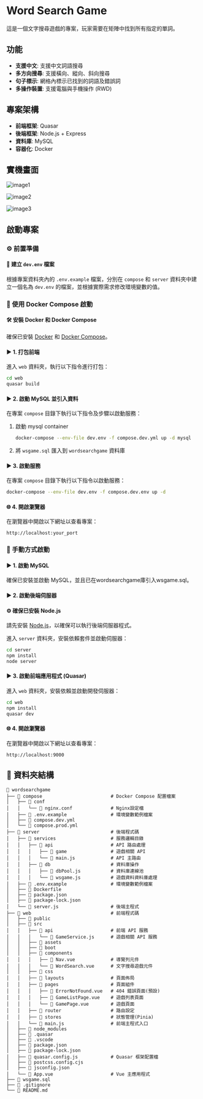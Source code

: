 # Word Search Game

這是一個文字搜尋遊戲的專案，玩家需要在矩陣中找到所有指定的單詞。

## 功能

- **支援中文**: 支援中文詞語搜尋
- **多方向搜尋**: 支援橫向、縱向、斜向搜尋
- **句子標示**: 網格內標示已找到的詞語及錯誤詞
- **多操作裝置**: 支援電腦與手機操作 (RWD)

## 專案架構

- **前端框架**: Quasar
- **後端框架**: Node.js + Express
- **資料庫**: MySQL
- **容器化**: Docker

## 實機畫面
![image1](image1.png)

![image2](image2.png)

![image3](image3.png)

## 啟動專案

### ⚙️ 前置準備

#### 📝 建立 `dev.env` 檔案
根據專案資料夾內的 `.env.example` 檔案，分別在 `compose` 和 `server` 資料夾中建立一個名為 `dev.env` 的檔案，並根據實際需求修改環境變數的值。

### 🚀 使用 Docker Compose 啟動

#### 🛠️ 安裝 Docker 和 Docker Compose
確保已安裝 [Docker](https://www.docker.com/) 和 [Docker Compose](https://docs.docker.com/compose/)。

#### ▶️ 1. 打包前端
進入 `web` 資料夾，執行以下指令進行打包：
```bash
cd web
quasar build
```


#### ▶️ 2. 啟動 MySQL 並引入資料
在專案 `compose` 目錄下執行以下指令及步驟以啟動服務：

1. 啟動 mysql container
    ```bash
    docker-compose --env-file dev.env -f compose.dev.yml up -d mysql
    ```

2. 將 `wsgame.sql` 匯入到 `wordsearchgame` 資料庫


#### ▶️ 3. 啟動服務
在專案 `compose` 目錄下執行以下指令以啟動服務：
```bash
docker-compose --env-file dev.env -f compose.dev.env up -d
```

#### 🌐 4. 開啟瀏覽器
在瀏覽器中開啟以下網址以查看專案：
```
http://localhost:your_port
```
### 🚀 手動方式啟動

#### ▶️ 1. 啟動 MySQL
確保已安裝並啟動 MySQL，並且已在wordsearchgame庫引入wsgame.sql。

#### ▶️ 2. 啟動後端伺服器

#### ⚙️ 確保已安裝 Node.js
請先安裝 [Node.js](https://nodejs.org/)，以確保可以執行後端伺服器程式。

進入 `server` 資料夾，安裝依賴套件並啟動伺服器：
```bash
cd server
npm install
node server
```

#### ▶️ 3. 啟動前端應用程式 (Quasar)
進入 `web` 資料夾，安裝依賴並啟動開發伺服器：
```bash
cd web
npm install
quasar dev
```

#### 🌐 4. 開啟瀏覽器
在瀏覽器中開啟以下網址以查看專案：
```
http://localhost:9000
```

## 📂 資料夾結構

```
📂 wordsearchgame
├── 📂 compose                         # Docker Compose 配置檔案
│   ├── 📂 conf      
│   │   └── 📄 nginx.conf              # Nginx設定檔
│   ├── 📄 .env.example                # 環境變數範例檔案
│   ├── 📄 compose.dev.yml             
│   └── 📄 compose.prod.yml            
├── 📂 server                          # 後端程式碼
│   ├── 📂 services                    # 服務邏輯目錄
│   │   ├── 📂 api                     # API 路由處理
│   │   │   ├── 📂 game                # 遊戲相關 API
│   │   │   └── 📄 main.js             # API 主路由
│   │   ├── 📂 db                      # 資料庫操作
│   │   │   ├── 📄 dbPool.js           # 資料庫連線池
│   │   │   └── 📄 wsgame.js           # 遊戲資料資料庫處理
│   ├── 📄 .env.example                # 環境變數範例檔案
│   ├── 📄 Dockerfile                  
│   ├── 📄 package.json                
│   ├── 📄 package-lock.json           
│   └── 📄 server.js                   # 後端主程式
├── 📂 web                             # 前端程式碼
│   ├── 📂 public                      
│   ├── 📂 src
│   │   ├── 📂 api                     # 前端 API 服務
│   │   │   └── 📄 GameService.js      # 遊戲相關 API 服務
│   │   ├── 📂 assets                  
│   │   ├── 📂 boot                    
│   │   ├── 📂 components
│   │   │   ├── 📄 Nav.vue             # 導覽列元件
│   │   │   └── 📄 WordSearch.vue      # 文字搜尋遊戲元件
│   │   ├── 📂 css                     
│   │   ├── 📂 layouts                 # 頁面佈局
│   │   ├── 📂 pages                   # 頁面組件
│   │   │   ├── 📄 ErrorNotFound.vue   # 404 錯誤頁面(預設)
│   │   │   ├── 📄 GameListPage.vue    # 遊戲列表頁面
│   │   │   └── 📄 GamePage.vue        # 遊戲頁面
│   │   ├── 📂 router                  # 路由設定
│   │   ├── 📂 stores                  # 狀態管理(Pinia)
│   │   └── 📄 main.js                 # 前端主程式入口
│   ├── 📂 node_modules
│   ├── 📂 .quasar
│   ├── 📂 .vscode
│   ├── 📄 package.json
│   ├── 📄 package-lock.json
│   ├── 📄 quasar.config.js            # Quasar 框架配置檔
│   ├── 📄 postcss.config.cjs
│   ├── 📄 jsconfig.json
│   └── 📄 App.vue                     # Vue 主應用程式
├── 📄 wsgame.sql
├── 📄 .gitignore
└── 📄 README.md
```
